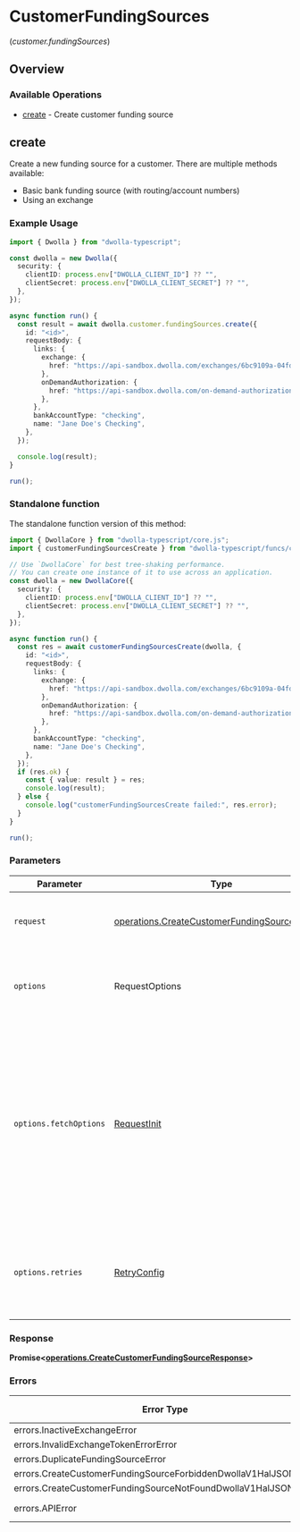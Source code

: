 # CustomerFundingSources
(*customer.fundingSources*)

## Overview

### Available Operations

* [create](#create) - Create customer funding source

## create

Create a new funding source for a customer.
There are multiple methods available:
- Basic bank funding source (with routing/account numbers)
- Using an exchange


### Example Usage

```typescript
import { Dwolla } from "dwolla-typescript";

const dwolla = new Dwolla({
  security: {
    clientID: process.env["DWOLLA_CLIENT_ID"] ?? "",
    clientSecret: process.env["DWOLLA_CLIENT_SECRET"] ?? "",
  },
});

async function run() {
  const result = await dwolla.customer.fundingSources.create({
    id: "<id>",
    requestBody: {
      links: {
        exchange: {
          href: "https://api-sandbox.dwolla.com/exchanges/6bc9109a-04fd-49b6-ace6-ca06fd282d65",
        },
        onDemandAuthorization: {
          href: "https://api-sandbox.dwolla.com/on-demand-authorizations/30e7c028-0bdf-e511-80de-0aa34a9b2388",
        },
      },
      bankAccountType: "checking",
      name: "Jane Doe's Checking",
    },
  });

  console.log(result);
}

run();
```

### Standalone function

The standalone function version of this method:

```typescript
import { DwollaCore } from "dwolla-typescript/core.js";
import { customerFundingSourcesCreate } from "dwolla-typescript/funcs/customerFundingSourcesCreate.js";

// Use `DwollaCore` for best tree-shaking performance.
// You can create one instance of it to use across an application.
const dwolla = new DwollaCore({
  security: {
    clientID: process.env["DWOLLA_CLIENT_ID"] ?? "",
    clientSecret: process.env["DWOLLA_CLIENT_SECRET"] ?? "",
  },
});

async function run() {
  const res = await customerFundingSourcesCreate(dwolla, {
    id: "<id>",
    requestBody: {
      links: {
        exchange: {
          href: "https://api-sandbox.dwolla.com/exchanges/6bc9109a-04fd-49b6-ace6-ca06fd282d65",
        },
        onDemandAuthorization: {
          href: "https://api-sandbox.dwolla.com/on-demand-authorizations/30e7c028-0bdf-e511-80de-0aa34a9b2388",
        },
      },
      bankAccountType: "checking",
      name: "Jane Doe's Checking",
    },
  });
  if (res.ok) {
    const { value: result } = res;
    console.log(result);
  } else {
    console.log("customerFundingSourcesCreate failed:", res.error);
  }
}

run();
```

### Parameters

| Parameter                                                                                                                                                                      | Type                                                                                                                                                                           | Required                                                                                                                                                                       | Description                                                                                                                                                                    |
| ------------------------------------------------------------------------------------------------------------------------------------------------------------------------------ | ------------------------------------------------------------------------------------------------------------------------------------------------------------------------------ | ------------------------------------------------------------------------------------------------------------------------------------------------------------------------------ | ------------------------------------------------------------------------------------------------------------------------------------------------------------------------------ |
| `request`                                                                                                                                                                      | [operations.CreateCustomerFundingSourceRequest](../../models/operations/createcustomerfundingsourcerequest.md)                                                                 | :heavy_check_mark:                                                                                                                                                             | The request object to use for the request.                                                                                                                                     |
| `options`                                                                                                                                                                      | RequestOptions                                                                                                                                                                 | :heavy_minus_sign:                                                                                                                                                             | Used to set various options for making HTTP requests.                                                                                                                          |
| `options.fetchOptions`                                                                                                                                                         | [RequestInit](https://developer.mozilla.org/en-US/docs/Web/API/Request/Request#options)                                                                                        | :heavy_minus_sign:                                                                                                                                                             | Options that are passed to the underlying HTTP request. This can be used to inject extra headers for examples. All `Request` options, except `method` and `body`, are allowed. |
| `options.retries`                                                                                                                                                              | [RetryConfig](../../lib/utils/retryconfig.md)                                                                                                                                  | :heavy_minus_sign:                                                                                                                                                             | Enables retrying HTTP requests under certain failure conditions.                                                                                                               |

### Response

**Promise\<[operations.CreateCustomerFundingSourceResponse](../../models/operations/createcustomerfundingsourceresponse.md)\>**

### Errors

| Error Type                                                      | Status Code                                                     | Content Type                                                    |
| --------------------------------------------------------------- | --------------------------------------------------------------- | --------------------------------------------------------------- |
| errors.InactiveExchangeError                                    | 400                                                             | application/vnd.dwolla.v1.hal+json                              |
| errors.InvalidExchangeTokenErrorError                           | 400                                                             | application/vnd.dwolla.v1.hal+json                              |
| errors.DuplicateFundingSourceError                              | 400                                                             | application/vnd.dwolla.v1.hal+json                              |
| errors.CreateCustomerFundingSourceForbiddenDwollaV1HalJSONError | 403                                                             | application/vnd.dwolla.v1.hal+json                              |
| errors.CreateCustomerFundingSourceNotFoundDwollaV1HalJSONError  | 404                                                             | application/vnd.dwolla.v1.hal+json                              |
| errors.APIError                                                 | 4XX, 5XX                                                        | \*/\*                                                           |